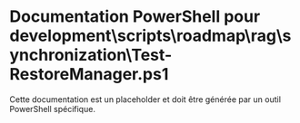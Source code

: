 # Documentation PowerShell pour development\scripts\roadmap\rag\synchronization\Test-RestoreManager.ps1

Cette documentation est un placeholder et doit être générée par un outil PowerShell spécifique.
